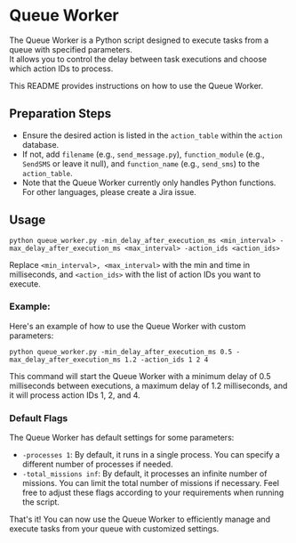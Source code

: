 # Queue Worker


The Queue Worker is a Python script designed to execute tasks from a queue with specified parameters.  
It allows you to control the delay between task executions and choose which action IDs to process.  

This README provides instructions on how to use the Queue Worker.

## Preparation Steps
- Ensure the desired action is listed in the `action_table` within the `action` database.
- If not, add `filename` (e.g., `send_message.py`), `function_module` (e.g., `SendSMS` or leave it null), and `function_name` (e.g., `send_sms`) to the `action_table`.
- Note that the Queue Worker currently only handles Python functions. For other languages, please create a Jira issue.

## Usage
```shell
python queue_worker.py -min_delay_after_execution_ms <min_interval> -max_delay_after_execution_ms <max_interval> -action_ids <action_ids>
```
Replace `<min_interval>, <max_interval>` with the min and time in milliseconds, and `<action_ids>` with the list of action IDs you want to execute.  

### Example:
Here's an example of how to use the Queue Worker with custom parameters:  
```shell
python queue_worker.py -min_delay_after_execution_ms 0.5 -max_delay_after_execution_ms 1.2 -action_ids 1 2 4
```
This command will start the Queue Worker with a minimum delay of 0.5 milliseconds between executions, a maximum delay of 1.2 milliseconds, and it will process action IDs 1, 2, and 4.
    
### Default Flags
The Queue Worker has default settings for some parameters:

- `-processes 1`: By default, it runs in a single process. You can specify a different number of processes if needed.
- `-total_missions inf`: By default, it processes an infinite number of missions. You can limit the total number of missions if necessary.
Feel free to adjust these flags according to your requirements when running the script.

That's it! You can now use the Queue Worker to efficiently manage and execute tasks from your queue with customized settings.